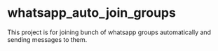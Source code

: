 # whatsapp_auto_join_groups
This project is for joining bunch of whatsapp groups automatically and sending messages to them.
